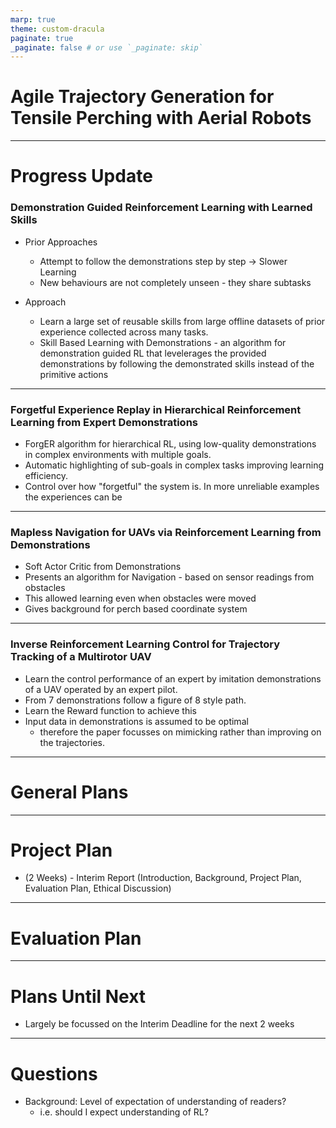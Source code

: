 ```yaml
---
marp: true
theme: custom-dracula
paginate: true
_paginate: false # or use `_paginate: skip`
---
```


# Agile Trajectory Generation for Tensile Perching with Aerial Robots

---
# Progress Update
### Demonstration Guided Reinforcement Learning with Learned Skills
- Prior Approaches
  - Attempt to follow the demonstrations step by step → Slower Learning
  - New behaviours are not completely unseen - they share subtasks

- Approach
  - Learn a large set of reusable skills from large offline datasets of prior experience collected across many tasks.
  - Skill Based Learning with Demonstrations - an algorithm for demonstration guided RL that levelerages the provided demonstrations by following the demonstrated skills instead of the primitive actions

---
### Forgetful Experience Replay in Hierarchical Reinforcement Learning from Expert Demonstrations
- ForgER algorithm for hierarchical RL, using low-quality demonstrations in complex environments with multiple goals.
- Automatic highlighting of sub-goals in complex tasks improving learning efficiency.
- Control over how "forgetful" the system is. In more unreliable examples the experiences can be

---
### Mapless Navigation for UAVs via Reinforcement Learning from Demonstrations
- Soft Actor Critic from Demonstrations
- Presents an algorithm for Navigation - based on sensor readings from obstacles
- This allowed learning even when obstacles were moved
- Gives background for perch based coordinate system

---
### Inverse Reinforcement Learning Control for Trajectory Tracking of a Multirotor UAV
- Learn the control performance of an expert by imitation demonstrations of a UAV operated by an expert pilot.
- From 7 demonstrations follow a figure of 8 style path.
- Learn the Reward function to achieve this
- Input data in demonstrations is assumed to be optimal 
  - therefore the paper focusses on mimicking rather than improving on the trajectories.

---
# General Plans

---
# Project Plan
- (2 Weeks) - Interim Report (Introduction, Background, Project Plan, Evaluation Plan, Ethical Discussion)


---
# Evaluation Plan

---
# Plans Until Next
- Largely be focussed on the Interim Deadline for the next 2 weeks

---
# Questions
- Background: Level of expectation of understanding of readers?
  - i.e. should I expect understanding of RL?
